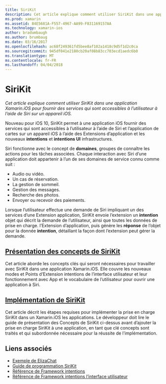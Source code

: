 ```yaml
---
title: SiriKit
description: Cet article explique comment utiliser SiriKit dans une application Xamarin.iOS pour fournir des services qui sont accessibles à l’utilisateur à l’aide de Siri sur un appareil iOS.
ms.prod: xamarin
ms.assetid: 84E5681A-F557-4967-AA99-F831169157AA
ms.technology: xamarin-ios
author: bradumbaugh
ms.author: brumbaug
ms.date: 03/16/2017
ms.openlocfilehash: ac68f249361fd5bee8af102a1418c9d5f1d2c0ca
ms.sourcegitcommit: 945df041e2180cb20af08b83cc703ecd1aedc6b0
ms.translationtype: MT
ms.contentlocale: fr-FR
ms.lasthandoff: 04/04/2018
---
```

# <a name="sirikit"></a>SiriKit

_Cet article explique comment utiliser SiriKit dans une application Xamarin.iOS pour fournir des services qui sont accessibles à l’utilisateur à l’aide de Siri sur un appareil iOS._

Nouveau pour iOS 10, SiriKit permet à une application iOS fournir des services qui sont accessibles à l’utilisateur à l’aide de Siri et l’application de cartes sur un appareil iOS à l’aide des Extensions d’application et les nouveaux **intentions** et **intentions UI** infrastructures.

Siri fonctionne avec le concept de **domaines**, groupes de connaître les actions pour les tâches associées. Chaque interaction avec Siri d’une application doit appartenir à l’un de ses domaines de service connu comme suit :

- Audio ou vidéo.
- Un cas de réservation.
- La gestion de sommeil.
- Gestion des messages.
- Recherche des photos.
- Envoyer ou recevoir des paiements.

Lorsque l’utilisateur effectue une demande de Siri impliquant un des services d’une Extension application, SiriKit envoie l’extension un **intention** objet qui décrit la demande de l’utilisateur, ainsi que toutes les données de prise en charge. l’Extension d’application, puis génère les **réponse** de l’objet pour la donnée **intention**, détaillant la façon dont l’extension peut gérer la demande.

## <a name="understanding-sirikit-conceptsiosplatformsirikitunderstanding-sirikitmd"></a>[Présentation des concepts de SiriKit](~/ios/platform/sirikit/understanding-sirikit.md)

Cet article aborde les concepts clés qui seront nécessaires pour travailler avec SiriKit dans une application Xamarin.iOS. Elle couvre les nouveaux modes et Points d’Extension intentions de l’interface utilisateur et leur fonctionnement avec App et le vocabulaire de l’utilisateur pour ouvrir une application à Siri.

## <a name="implementing-sirikitiosplatformsirikitimplementing-sirikitmd"></a>[Implémentation de SiriKit](~/ios/platform/sirikit/implementing-sirikit.md)

Cet article décrit les étapes requises pour implémenter la prise en charge SiriKit dans un Xamarin.iOS les applications. Le développeur doit lire le guide de présentation des Concepts de SiriKit ci-dessus avant d’ajouter la prise en charge SiriKit à une application, en tant que clé concepts sont traités et qui subordonnée nécessaire pour la réussite de l’implémentation.





## <a name="related-links"></a>Liens associés

- [Exemple de ElizaChat](https://developer.xamarin.com/samples/monotouch/ios10/ElizaChat/)
- [Guide de programmation SiriKit](https://developer.apple.com/library/prerelease/content/documentation/Intents/Conceptual/SiriIntegrationGuide/index.html)
- [Référence de Framework intentions](https://developer.apple.com/reference/intents)
- [Référence de Framework intentions l’interface utilisateur](https://developer.apple.com/reference/intentsui)
